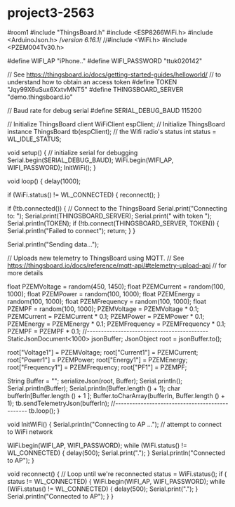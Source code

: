 # project3-2563
#room1
#include "ThingsBoard.h"
#include <ESP8266WiFi.h>
#include <ArduinoJson.h>  /*version 6.16.1*/
//#include <WiFi.h>
#include <PZEM004Tv30.h>

#define WIFI_AP             "iPhone.."
#define WIFI_PASSWORD       "ttuk020142"

// See https://thingsboard.io/docs/getting-started-guides/helloworld/
// to understand how to obtain an access token
#define TOKEN               "Jqy99X6uSux6XxtvMNT5"
#define THINGSBOARD_SERVER  "demo.thingsboard.io"

// Baud rate for debug serial
#define SERIAL_DEBUG_BAUD   115200

// Initialize ThingsBoard client
WiFiClient espClient;
// Initialize ThingsBoard instance
ThingsBoard tb(espClient);
// the Wifi radio's status
int status = WL_IDLE_STATUS;

void setup() {
  // initialize serial for debugging
  Serial.begin(SERIAL_DEBUG_BAUD);
  WiFi.begin(WIFI_AP, WIFI_PASSWORD);
  InitWiFi();
}

void loop() {
  delay(1000);

  if (WiFi.status() != WL_CONNECTED) {
    reconnect();
  }

  if (!tb.connected()) {
    // Connect to the ThingsBoard
    Serial.print("Connecting to: ");
    Serial.print(THINGSBOARD_SERVER);
    Serial.print(" with token ");
    Serial.println(TOKEN);
    if (!tb.connect(THINGSBOARD_SERVER, TOKEN)) {
      Serial.println("Failed to connect");
      return;
    }
  }

  Serial.println("Sending data...");

  // Uploads new telemetry to ThingsBoard using MQTT.
  // See https://thingsboard.io/docs/reference/mqtt-api/#telemetry-upload-api
  // for more details

  float PZEMVoltage = random(450, 1450);
  float PZEMCurrent = random(100, 1000);
  float PZEMPower = random(100, 1000);
  float PZEMEnergy = random(100, 1000);
  float PZEMFrequency = random(100, 1000);
  float PZEMPF = random(100, 1000);
  PZEMVoltage = PZEMVoltage * 0.1;
  PZEMCurrent = PZEMCurrent * 0.1;
  PZEMPower = PZEMPower * 0.1;
  PZEMEnergy = PZEMEnergy * 0.1;
  PZEMFrequency = PZEMFrequency * 0.1;
  PZEMPF = PZEMPF * 0.1;
  //-------------------------------------------
  StaticJsonDocument<1000> jsonBuffer;
  JsonObject root = jsonBuffer.to<JsonObject>();

  root["Voltage1"] = PZEMVoltage;
  root["Current1"] = PZEMCurrent;
  root["Power1"] = PZEMPower;
  root["Energy1"] = PZEMEnergy;
  root["Frequency1"] = PZEMFrequency;
  root["PF1"] = PZEMPF;

  String Buffer = "";
  serializeJson(root, Buffer);
  Serial.println();
  Serial.println(Buffer);
  Serial.println(Buffer.length () + 1);
  char bufferIn[Buffer.length () + 1 ];
  Buffer.toCharArray(bufferIn, Buffer.length () + 1);
  tb.sendTelemetryJson(bufferIn);
  //-----------------------------------------------
  tb.loop();
}

void InitWiFi()
{
  Serial.println("Connecting to AP ...");
  // attempt to connect to WiFi network

  WiFi.begin(WIFI_AP, WIFI_PASSWORD);
  while (WiFi.status() != WL_CONNECTED) {
    delay(500);
    Serial.print(".");
  }
  Serial.println("Connected to AP");
}

void reconnect() {
  // Loop until we're reconnected
  status = WiFi.status();
  if ( status != WL_CONNECTED) {
    WiFi.begin(WIFI_AP, WIFI_PASSWORD);
    while (WiFi.status() != WL_CONNECTED) {
      delay(500);
      Serial.print(".");
    }
    Serial.println("Connected to AP");
  }
}
